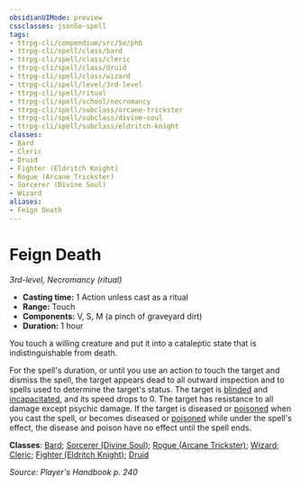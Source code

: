 ```yaml
---
obsidianUIMode: preview
cssclasses: json5e-spell
tags:
- ttrpg-cli/compendium/src/5e/phb
- ttrpg-cli/spell/class/bard
- ttrpg-cli/spell/class/cleric
- ttrpg-cli/spell/class/druid
- ttrpg-cli/spell/class/wizard
- ttrpg-cli/spell/level/3rd-level
- ttrpg-cli/spell/ritual
- ttrpg-cli/spell/school/necromancy
- ttrpg-cli/spell/subclass/arcane-trickster
- ttrpg-cli/spell/subclass/divine-soul
- ttrpg-cli/spell/subclass/eldritch-knight
classes:
- Bard
- Cleric
- Druid
- Fighter (Eldritch Knight)
- Rogue (Arcane Trickster)
- Sorcerer (Divine Soul)
- Wizard
aliases:
- Feign Death
---
```

# Feign Death
*3rd-level, Necromancy (ritual)*  


- **Casting time:** 1 Action unless cast as a ritual
- **Range:** Touch
- **Components:** V, S, M (a pinch of graveyard dirt)
- **Duration:** 1 hour

You touch a willing creature and put it into a cataleptic state that is indistinguishable from death.

For the spell's duration, or until you use an action to touch the target and dismiss the spell, the target appears dead to all outward inspection and to spells used to determine the target's status. The target is [blinded](/3-Mechanics/CLI/Rules/conditions.md#Blinded) and [incapacitated](/3-Mechanics/CLI/Rules/conditions.md#Incapacitated), and its speed drops to 0. The target has resistance to all damage except psychic damage. If the target is diseased or [poisoned](/3-Mechanics/CLI/Rules/conditions.md#Poisoned) when you cast the spell, or becomes diseased or [poisoned](/3-Mechanics/CLI/Rules/conditions.md#Poisoned) while under the spell's effect, the disease and poison have no effect until the spell ends.

**Classes**: [Bard](/3-Mechanics/CLI/Compendium/lists/list-spells-classes-bard.md); [Sorcerer (Divine Soul)](/3-Mechanics/CLI/Compendium/lists/list-spells-classes-divine-soul-xge.md "subclass=XGE"); [Rogue (Arcane Trickster)](/3-Mechanics/CLI/Compendium/lists/list-spells-classes-arcane-trickster.md); [Wizard](/3-Mechanics/CLI/Compendium/lists/list-spells-classes-wizard.md); [Cleric](/3-Mechanics/CLI/Compendium/lists/list-spells-classes-cleric.md); [Fighter (Eldritch Knight)](/3-Mechanics/CLI/Compendium/lists/list-spells-classes-eldritch-knight.md); [Druid](/3-Mechanics/CLI/Compendium/lists/list-spells-classes-druid.md)

*Source: Player's Handbook p. 240*